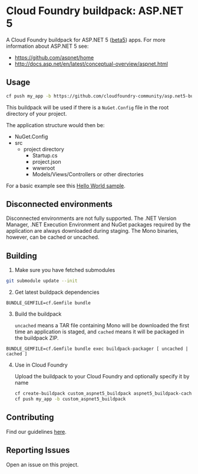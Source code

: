# Cloud Foundry buildpack: ASP.NET 5

A Cloud Foundry buildpack for ASP.NET 5 ([beta5][]) apps. For more information about ASP.NET 5 see:

* https://github.com/aspnet/home
* http://docs.asp.net/en/latest/conceptual-overview/aspnet.html

## Usage

```bash
cf push my_app -b https://github.com/cloudfoundry-community/asp.net5-buildpack.git
```

This buildpack will be used if there is a `NuGet.Config` file in the root directory of your project.

The application structure would then be:
- NuGet.Config
- src
  - project directory
    - Startup.cs
    - project.json
    - wwwroot
    - Models/Views/Controllers or other directories

For a basic example see this [Hello World sample][].

## Disconnected environments
Disconnected environments are not fully supported. The .NET Version Manager, .NET Execution Environment and NuGet packages required by the application are always downloaded during staging. The Mono binaries, however, can be cached or uncached.

## Building

1. Make sure you have fetched submodules

  ```bash
  git submodule update --init
  ```

2. Get latest buildpack dependencies

  ```shell
  BUNDLE_GEMFILE=cf.Gemfile bundle
  ```

3. Build the buildpack

    `uncached` means a TAR file containing Mono will be downloaded the first time an application is staged, and `cached` means it will be packaged in the buildpack ZIP.

  ```shell
  BUNDLE_GEMFILE=cf.Gemfile bundle exec buildpack-packager [ uncached | cached ]
  ```

4. Use in Cloud Foundry

    Upload the buildpack to your Cloud Foundry and optionally specify it by name
        
    ```bash
    cf create-buildpack custom_aspnet5_buildpack aspnet5_buildpack-cached-custom.zip 1
    cf push my_app -b custom_aspnet5_buildpack
    ```  

## Contributing

Find our guidelines [here](./CONTRIBUTING.md).

## Reporting Issues

Open an issue on this project.


[Hello World sample]: https://github.com/IBM-Bluemix/asp.net5-helloworld
[beta4]: https://github.com/aspnet/Home/releases/tag/v1.0.0-beta4
[beta5]: https://github.com/aspnet/Home/releases/tag/v1.0.0-beta5
